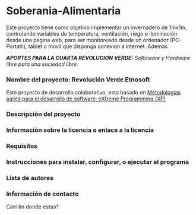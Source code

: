 # Soberania-Alimentaria

Este proyecto tiene como objetivo implementar un invernadero de 1mx1m, controlando variables de temperatura, ventilación, riego e iluminación desde una pagina web, para ser monitoreado desde un ordenador (PC-Portatil), tablet o movil que disponga conexion a internet.
Ademas 

<em><strong>APORTES PARA LA CUARTA REVOLUCION VERDE:</strong> Softaware y Hardware libre para una sociedad libre.</em>

### Nombre del proyecto: Revolución Verde Etnosoft ###

Este proyecto de desarrollo colaborativo, esta basado en [Métodologías ágiles para el desarrollo de software: eXtreme Programming (XP)](http://www.cyta.com.ar/ta0502/v5n2a1.htm)

### Descripción del proyecto ###

### Información sobre la licencia o enlace a la licencia ###


### Requisitos ###


### Instrucciones para instalar, configurar, o ejecutar el programa ###


### Lista de autores ###


### Información de contacto ###

Camilin donde estas?
